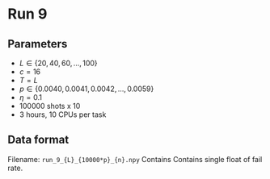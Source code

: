 # Run 9

## Parameters

* $L\in\{20,40,60,\dotsc,100\}$
* $c=16$
* $T=L$
* $p\in\{0.0040,0.0041,0.0042,\dotsc,0.0059\}$
* $\eta=0.1$
* $100000$ shots x 10
* 3 hours, 10 CPUs per task

## Data format

Filename: `run_9_{L}_{10000*p}_{n}.npy`
Contains Contains single float of fail rate.
